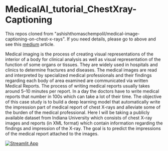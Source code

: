 # MedicalAI_tutorial_ChestXray-Captioning

This repos cloned from "ashishthomaschempolil/medical-image-captioning-on-chest-x-rays".
If you need details, please go to above and see this [medium](https://towardsdatascience.com/medical-image-captioning-on-chest-x-rays-a43561a6871d) article.

Medical imaging is the process of creating visual representations of the interior of a body for clinical analysis as well as visual representation of the function of some organs or tissues. They are widely used in hospitals and clinics to determine fractures and diseases. The medical images are read and interpreted by specialized medical professionals and their findings regarding each body of area examined are communicated via written Medical Reports. The process of writing medical reports usually takes around 5–10 minutes per report. In a day the doctors have to write medical reports that number in 100s which can take a lot of their time. The objective of this case study is to build a deep learning model that automatically write the impression part of medical report of chest X-rays and alleviate some of the burden of the medical professional. Here I will be taking a publicly available dataset from Indiana University which consists of chest X-ray images and reports (in XML format) which contain information regarding the findings and impression of the X-ray. The goal is to predict the impressions of the medical report attached to the images.

[![Streamlit App](https://static.streamlit.io/badges/streamlit_badge_black_white.svg)](https://share.streamlit.io/tatsunidas/medicalai_tutorial_chestxray-captioning/main/final.py)